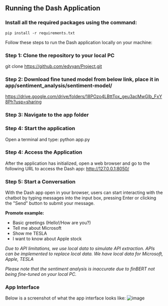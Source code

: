 ## Running the Dash Application

### Install all the required packages using the command:
`pip install -r requirements.txt`

Follow these steps to run the Dash application locally on your machine:
### Step 1: Clone the repository to your local PC
git clone https://github.com/edvyan/Project.git

### Step 2: Download fine tuned model from below link, place it in app/sentiment_analysis/sentiment-model/
https://drive.google.com/drive/folders/18POzo4LBttTox_geu3acMwGlb_FxY8Ph?usp=sharing

### Step 3: Navigate to the app folder

### Step 4: Start the application
Open a terminal and type: python app.py

### Step 4: Access the Application
After the application has initialized, open a web browser and go to the following URL to access the Dash app:
http://127.0.0.1:8050/

### Step 5: Start a Conversation

With the Dash app open in your browser, users can start interacting with the chatbot by typing messages into the input box, pressing Enter or clicking the "Send" button to submit your message.

**Promote example:**
- Basic greetings (Hello!/How are you?)
- Tell me about Microsoft
- Show me TESLA
- I want to know about Apple stock

*Due to API limitations, we use local data to simulate API extraction. APIs can be implemented to replace local data. We have local data for Microsoft, Apple, TESLA* 

*Please note that the sentiment analysis is inaccurate due to finBERT not being fine-tuned on your local PC.*

### App Interface
Below is a screenshot of what the app interface looks like:
![image](https://github.com/edvyan/Project/assets/46171741/7ceec8d4-a8af-44cf-b282-9ac27283a203)


